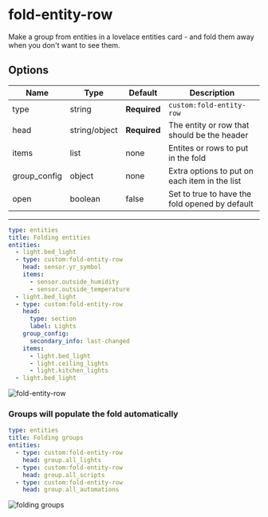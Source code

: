 fold-entity-row
========================

Make a group from entities in a lovelace entities card - and fold them away when you don't want to see them.

## Options

| Name | Type | Default | Description
| ---- | ---- | ------- | -----------
| type | string | **Required** | `custom:fold-entity-row`
| head | string/object | **Required** | The entity or row that should be the header
| items | list | none | Entites or rows to put in the fold
| group_config | object | none | Extra options to put on each item in the list
| open | boolean | false | Set to true to have the fold opened by default

---

```yaml
type: entities
title: Folding entities
entities:
  - light.bed_light
  - type: custom:fold-entity-row
    head: sensor.yr_symbol
    items:
      - sensor.outside_humidity
      - sensor.outside_temperature
  - light.bed_light
  - type: custom:fold-entity-row
    head:
      type: section
      label: Lights
    group_config:
      secondary_info: last-changed
    items:
      - light.bed_light
      - light.ceiling_lights
      - light.kitchen_lights
  - light.bed_light
```

![fold-entity-row](https://user-images.githubusercontent.com/1299821/47855185-281be980-dde4-11e8-92a6-643e8a47d8e9.png)

### Groups will populate the fold automatically

```yaml
type: entities
title: Folding groups
entities:
  - type: custom:fold-entity-row
    head: group.all_lights
  - type: custom:fold-entity-row
    head: group.all_scripts
  - type: custom:fold-entity-row
    head: group.all_automations
```

![folding groups](https://user-images.githubusercontent.com/1299821/47855259-5d283c00-dde4-11e8-8405-94c269e53935.png)

